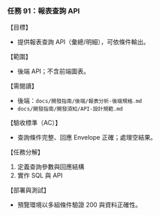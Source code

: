 ### 任務 91：報表查詢 API

【目標】
- 提供報表查詢 API（彙總/明細），可依條件輸出。

【範圍】
- 後端 API；不含前端圖表。

【需閱讀】
- 後端：`docs/開發指南/後端/報表分析-後端規格.md`
- `docs/開發指南/開發須知/API-設計規範.md`

【驗收標準（AC）】
- 查詢條件完整、回應 Envelope 正確；處理空結果。

【任務分解】
1) 定義查詢參數與回應結構
2) 實作 SQL 與 API

【部署與測試】
- 預覽環境以多組條件驗證 200 與資料正確性。


